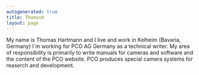 ```yaml
---
autogenerated: true
title: ThomasH
layout: page
---
```


My name is Thomas Hartmann and I live and work in Kelheim (Bavaria,
Germany) I\`m working for PCO AG Germany as a technical writer. My area
of responsibility is primarily to write manuals for cameras and software
and the content of the PCO website. PCO produces special camera systems
for reaserch and development.
